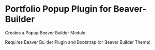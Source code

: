 # Portfolio Popup Plugin for Beaver-Builder
Creates a Popup Beaver Builder Module

Requires Beaver Builder Plugin and Bootstrap (or Beaver Builder Theme)
